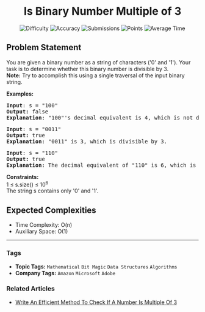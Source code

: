 <h1 align="center">Is Binary Number Multiple of 3</h1>

<p align="center">
  <img alt="Difficulty" title="Difficulty" src="https://custom-icon-badges.demolab.com/badge/Difficulty: Easy-1F222E?style=for-the-badge&logoColor=white&logo=fire"/>
  <img alt="Accuracy" title="Accuracy" src="https://custom-icon-badges.demolab.com/badge/Accuracy: 32.89%25-1F222E?style=for-the-badge&logoColor=white&logo=target"/>
  <img alt="Submissions" title="Submissions" src="https://custom-icon-badges.demolab.com/badge/Submissions: 109K+-1F222E?style=for-the-badge&logoColor=white&logo=repo"/>
  <img alt="Points" title="Points" src="https://custom-icon-badges.demolab.com/badge/Points: 2-1F222E?style=for-the-badge&logoColor=white&logo=award"/>
  <img alt="Average Time" title="Average Time" src="https://custom-icon-badges.demolab.com/badge/Average%20Time: N/A-1F222E?style=for-the-badge&logoColor=white&logo=clock"/>
</p>

## Problem Statement

You are given a binary number as a string of characters ('0' and '1'). Your task is to determine whether this binary number is divisible by 3. <br><b>Note:</b> Try to accomplish this using a single traversal of the input binary string.

<b>Examples:</b>

<pre><b>Input</b>: s = "100"
<b>Output:</b> false
<b>Explanation</b>: "100"'s decimal equivalent is 4, which is not divisible by 3.</pre>

<pre><b>Input</b>: s = "0011"
<b>Output:</b> true
<b>Explanation</b>: "0011" is 3, which is divisible by 3.</pre>

<pre><b>Input</b>: s = "110"
<b>Output:</b> true
<b>Explanation</b>: The decimal equivalent of "110" is 6, which is divisible by 3.</pre>

<b>Constraints:</b><br>1 ≤ s.size() ≤ 10<sup>6<br></sup>The string s contains only '0' and '1'.

## Expected Complexities
- Time Complexity: O(n)
- Auxiliary Space: O(1)

<hr>

### Tags
- **Topic Tags:** `Mathematical` `Bit Magic` `Data Structures` `Algorithms`
- **Company Tags:** `Amazon` `Microsoft` `Adobe`

### Related Articles
- [Write An Efficient Method To Check If A Number Is Multiple Of 3](https://www.geeksforgeeks.org/write-an-efficient-method-to-check-if-a-number-is-multiple-of-3/)
